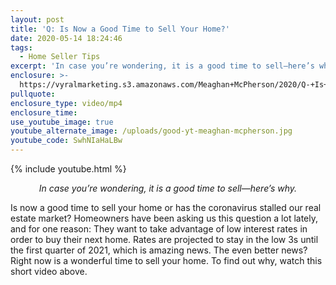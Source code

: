 ```yaml
---
layout: post
title: 'Q: Is Now a Good Time to Sell Your Home?'
date: 2020-05-14 18:24:46
tags:
  - Home Seller Tips
excerpt: 'In case you’re wondering, it is a good time to sell—here’s why.'
enclosure: >-
  https://vyralmarketing.s3.amazonaws.com/Meaghan+McPherson/2020/Q-+Is+Now+a+Good+Time+to+Sell+Your+Home_.mp4
pullquote:
enclosure_type: video/mp4
enclosure_time:
use_youtube_image: true
youtube_alternate_image: /uploads/good-yt-meaghan-mcpherson.jpg
youtube_code: SwhNIaHaLBw
---
```


{% include youtube.html %}

<p style="text-align:center"><em>In case you’re wondering, it is a good time to sell—here’s why.</em></p>

Is now a good time to sell your home or has the coronavirus stalled our real estate market? Homeowners have been asking us this question a lot lately, and for one reason: They want to take advantage of low interest rates in order to buy their next home. Rates are projected to stay in the low 3s until the first quarter of 2021, which is amazing news. The even better news? Right now is a wonderful time to sell your home. To find out why, watch this short video above.&nbsp;